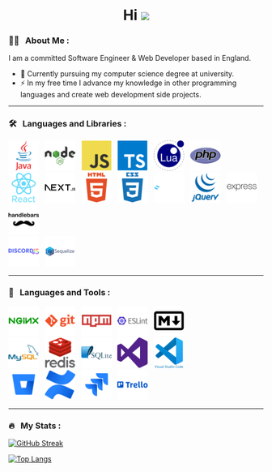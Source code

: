 <p align="center"><img src="https://komarev.com/ghpvc/?username=callumndev&color=blue" alt=""></p>

<h1 align="center">Hi <img src="https://media.giphy.com/media/hvRJCLFzcasrR4ia7z/giphy.gif" width="30px"></h1>

### :man_technologist: &nbsp; About Me :

I am a committed Software Engineer & Web Developer based in England.

- 🔭 Currently pursuing my computer science degree at university.
- ⚡ In my free time I advance my knowledge in other programming languages and create web development side projects.

---

### 🛠 &nbsp; Languages and Libraries :

<p>
	<img src="https://raw.githubusercontent.com/devicons/devicon/55609aa5bd817ff167afce0d965585c92040787a/icons/java/java-original-wordmark.svg" title="java" alt="java" width="60" height="60" /> &nbsp;
	<img src="https://raw.githubusercontent.com/devicons/devicon/55609aa5bd817ff167afce0d965585c92040787a/icons/nodejs/nodejs-original-wordmark.svg" title="nodejs" alt="nodejs" width="60" height="60" /> &nbsp;
	<img src="https://raw.githubusercontent.com/devicons/devicon/55609aa5bd817ff167afce0d965585c92040787a/icons/javascript/javascript-original.svg" title="javascript" alt="javascript" width="60" height="60" /> &nbsp;
	<img src="https://raw.githubusercontent.com/devicons/devicon/55609aa5bd817ff167afce0d965585c92040787a/icons/typescript/typescript-original.svg" title="typescript" alt="typescript" width="60" height="60" /> &nbsp;
	<img src="https://raw.githubusercontent.com/devicons/devicon/55609aa5bd817ff167afce0d965585c92040787a/icons/lua/lua-original-wordmark.svg" title="lua" alt="lua" width="60" height="60" /> &nbsp;
	<img src="https://raw.githubusercontent.com/devicons/devicon/55609aa5bd817ff167afce0d965585c92040787a/icons/php/php-original.svg" title="php" alt="php" width="60" height="60" /> &nbsp;
	<br>
	<img src="https://raw.githubusercontent.com/devicons/devicon/55609aa5bd817ff167afce0d965585c92040787a/icons/react/react-original-wordmark.svg" title="react" alt="react" width="60" height="60" /> &nbsp;
	<img src="https://raw.githubusercontent.com/devicons/devicon/55609aa5bd817ff167afce0d965585c92040787a/icons/nextjs/nextjs-original-wordmark.svg" title="nextjs" alt="nextjs" width="60" height="60" /> &nbsp;
	<img src="https://raw.githubusercontent.com/devicons/devicon/55609aa5bd817ff167afce0d965585c92040787a/icons/html5/html5-plain-wordmark.svg" title="html5" alt="html5" width="60" height="60" /> &nbsp;
	<img src="https://raw.githubusercontent.com/devicons/devicon/55609aa5bd817ff167afce0d965585c92040787a/icons/css3/css3-plain-wordmark.svg" title="css3" alt="css3" width="60" height="60" /> &nbsp;
	<img src="https://raw.githubusercontent.com/devicons/devicon/55609aa5bd817ff167afce0d965585c92040787a/icons/tailwindcss/tailwindcss-original-wordmark.svg" title="tailwindcss" alt="tailwindcss" width="60" height="60" /> &nbsp;
	<img src="https://raw.githubusercontent.com/devicons/devicon/55609aa5bd817ff167afce0d965585c92040787a/icons/jquery/jquery-plain-wordmark.svg" title="jquery" alt="jquery" width="60" height="60" /> &nbsp;
	<img src="https://raw.githubusercontent.com/devicons/devicon/55609aa5bd817ff167afce0d965585c92040787a/icons/express/express-original-wordmark.svg" title="express" alt="express" width="60" height="60" /> &nbsp;
	<img src="https://raw.githubusercontent.com/devicons/devicon/55609aa5bd817ff167afce0d965585c92040787a/icons/handlebars/handlebars-original-wordmark.svg" title="handlebars" alt="handlebars" width="60" height="60" /> &nbsp;
	<br>
	<img src="https://raw.githubusercontent.com/devicons/devicon/55609aa5bd817ff167afce0d965585c92040787a/icons/discordjs/discordjs-original-wordmark.svg" title="discordjs" alt="discordjs" width="60" height="60" /> &nbsp;
	<img src="https://raw.githubusercontent.com/devicons/devicon/55609aa5bd817ff167afce0d965585c92040787a/icons/sequelize/sequelize-original-wordmark.svg" title="sequelize" alt="sequelize" width="60" height="60" /> &nbsp;

</p>

---

### 🧰 &nbsp; Languages and Tools :

<p>
	<img src="https://raw.githubusercontent.com/devicons/devicon/55609aa5bd817ff167afce0d965585c92040787a/icons/nginx/nginx-original.svg" title="nginx" alt="nginx" width="60" height="60" /> &nbsp;
	<img src="https://raw.githubusercontent.com/devicons/devicon/55609aa5bd817ff167afce0d965585c92040787a/icons/git/git-plain-wordmark.svg" title="git" alt="git" width="60" height="60" /> &nbsp;
	<img src="https://raw.githubusercontent.com/devicons/devicon/55609aa5bd817ff167afce0d965585c92040787a/icons/npm/npm-original-wordmark.svg" title="npm" alt="npm" width="60" height="60" /> &nbsp;
	<img src="https://raw.githubusercontent.com/devicons/devicon/55609aa5bd817ff167afce0d965585c92040787a/icons/eslint/eslint-original-wordmark.svg" title="eslint" alt="eslint" width="60" height="60" /> &nbsp;
	<img src="https://raw.githubusercontent.com/devicons/devicon/55609aa5bd817ff167afce0d965585c92040787a/icons/markdown/markdown-original.svg" title="markdown" alt="markdown" width="60" height="60" /> &nbsp;
	<br>
	<img src="https://raw.githubusercontent.com/devicons/devicon/55609aa5bd817ff167afce0d965585c92040787a/icons/mysql/mysql-original-wordmark.svg" title="mysql" alt="mysql" width="60" height="60" /> &nbsp;
	<img src="https://raw.githubusercontent.com/devicons/devicon/55609aa5bd817ff167afce0d965585c92040787a/icons/redis/redis-original-wordmark.svg" title="redis" alt="redis" width="60" height="60" /> &nbsp;
	<img src="https://raw.githubusercontent.com/devicons/devicon/55609aa5bd817ff167afce0d965585c92040787a/icons/sqlite/sqlite-original-wordmark.svg" title="sqlite" alt="sqlite" width="60" height="60" /> &nbsp;
	<img src="https://raw.githubusercontent.com/devicons/devicon/55609aa5bd817ff167afce0d965585c92040787a/icons/visualstudio/visualstudio-plain.svg" title="visualstudio" alt="visualstudio" width="60" height="60" /> &nbsp;
	<img src="https://raw.githubusercontent.com/devicons/devicon/55609aa5bd817ff167afce0d965585c92040787a/icons/vscode/vscode-original-wordmark.svg" title="vscode" alt="vscode" width="60" height="60" /> &nbsp;
	<br>
	<img src="https://raw.githubusercontent.com/devicons/devicon/55609aa5bd817ff167afce0d965585c92040787a/icons/bitbucket/bitbucket-original.svg" title="bitbucket" alt="bitbucket" width="60" height="60" /> &nbsp;
	<img src="https://raw.githubusercontent.com/devicons/devicon/55609aa5bd817ff167afce0d965585c92040787a/icons/confluence/confluence-original.svg" title="confluence" alt="confluence" width="60" height="60" /> &nbsp;
	<img src="https://raw.githubusercontent.com/devicons/devicon/55609aa5bd817ff167afce0d965585c92040787a/icons/jira/jira-original.svg" title="jira" alt="jira" width="60" height="60" /> &nbsp;
	<img src="https://raw.githubusercontent.com/devicons/devicon/55609aa5bd817ff167afce0d965585c92040787a/icons/trello/trello-plain-wordmark.svg" title="trello" alt="trello" width="60" height="60" /> &nbsp;
</p>

---

### 🔥 &nbsp; My Stats :
[![GitHub Streak](http://github-readme-streak-stats.herokuapp.com?user=callumndev&theme=dark&background=000000)](https://git.io/streak-stats)

[![Top Langs](https://github-readme-stats.vercel.app/api/top-langs/?username=callumndev&layout=compact&theme=vision-friendly-dark)](https://github.com/anuraghazra/github-readme-stats)
